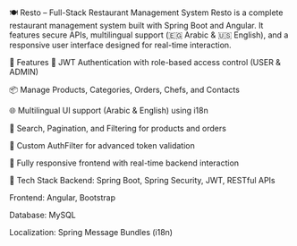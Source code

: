 🍽 Resto – Full-Stack Restaurant Management System
Resto is a complete restaurant management system built with Spring Boot and Angular. 
It features secure APIs, multilingual support (🇪🇬 Arabic & 🇺🇸 English), and a responsive user interface designed for real-time interaction.

🚀 Features
🔐 JWT Authentication with role-based access control (USER & ADMIN)

📦 Manage Products, Categories, Orders, Chefs, and Contacts

🌐 Multilingual UI support (Arabic & English) using i18n

🔎 Search, Pagination, and Filtering for products and orders

🧰 Custom AuthFilter for advanced token validation

📱 Fully responsive frontend with real-time backend interaction

🧪 Tech Stack
Backend: Spring Boot, Spring Security, JWT, RESTful APIs

Frontend: Angular, Bootstrap

Database: MySQL

Localization: Spring Message Bundles (i18n)
